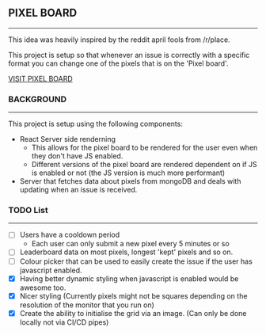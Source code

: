 ## PIXEL BOARD
---
This idea was heavily inspired by the reddit april fools from /r/place.

This project is setup so that whenever an issue is correctly with a specific format you can change one of the pixels that is on the 'Pixel board'.

[VISIT PIXEL BOARD](https://pixelboard.netlify.app/)

### BACKGROUND
---
This project is setup using the following components:
- React Server side renderning
    - This allows for the pixel board to be rendered for the user even when they don't have JS enabled.
    - Different versions of the pixel board are rendered dependent on if JS is enabled or not (the JS version is much more performant)
- Server that fetches data about pixels from mongoDB and deals with updating when an issue is received.

### TODO List
---
- [ ] Users have a cooldown period
    - Each user can only submit a new pixel every 5 minutes or so
- [ ] Leaderboard data on most pixels, longest 'kept' pixels and so on.
- [ ] Colour picker that can be used to easily create the issue if the user has javascript enabled.
- [x] Having better dynamic styling when javascript is enabled would be awesome too.
- [x] Nicer styling (Currently pixels might not be squares depending on the resolution of the monitor that you run on)
- [x] Create the ability to initialise the grid via an image. (Can only be done locally not via CI/CD pipes)